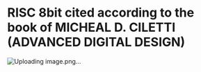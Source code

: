 
# RISC 8bit cited according to the book of MICHEAL D. CILETTI (ADVANCED DIGITAL DESIGN)
![Uploading image.png…]()
